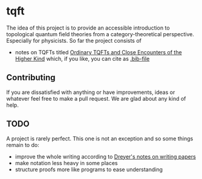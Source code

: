 # tqft

The idea of this project is to provide an accessible introduction to topological quantum field theories from a category-theoretical perspective.
Especially for physicists.
So far the project consists of

- notes on TQFTs titled [Ordinary TQFTs and Close Encounters of the Higher Kind](https://github.com/shtsoft/tqft/releases/latest/download/paper.pdf) which, if you like, you can cite as [.bib-file](https://github.com/shtsoft/tqft/releases/latest/download/paper.bib)

## Contributing

If you are dissatisfied with anything or have improvements, ideas or whatever feel free to make a pull request.
We are glad about any kind of help.

## TODO

A project is rarely perfect.
This one is not an exception and so some things remain to do:

- improve the whole writing according to [Dreyer's notes on writing papers](https://people.mpi-sws.org/~dreyer/talks/talk-plmw16.pdf)
- make notation less heavy in some places
- structure proofs more like programs to ease understanding
